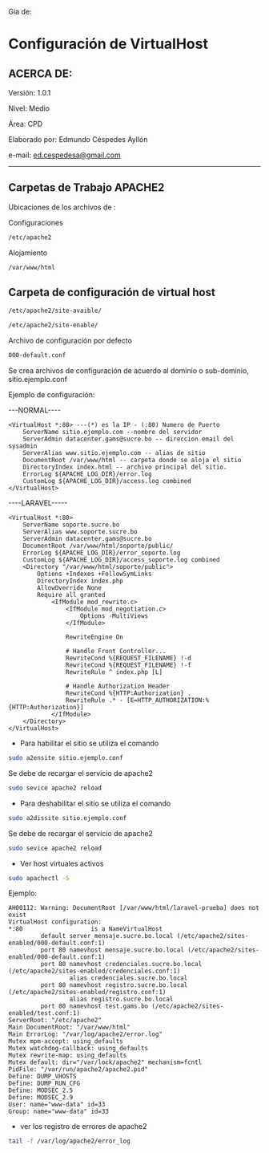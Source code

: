 Gia de:

# Configuración de VirtualHost

## ACERCA DE:

Versión: 1.0.1

Nivel: Medio

Área: CPD

Elaborado por: Edmundo Céspedes Ayllón

e-mail: [ed.cespedesa@gmail.com](ed.cespedesa@gmail.com)

---

## Carpetas de Trabajo APACHE2

Ubicaciones de los archivos de :

Configuraciones

```bash
/etc/apache2
```

Alojamiento

```bash
/var/www/html
```

## Carpeta de configuración de virtual host

```bash
/etc/apache2/site-avaible/
```

```bash
/etc/apache2/site-enable/
```

Archivo de configuración por defecto

```bash
000-default.conf
```

Se crea archivos de configuración de acuerdo al dominio o sub-dominio, sitio.ejemplo.conf

Ejemplo de configuración:

---NORMAL----

```
<VirtualHost *:80> ---(*) es la IP - (:80) Numero de Puerto
    ServerName sitio.ejemplo.com --nombre del servidor
    ServerAdmin datacenter.gams@sucre.bo -- direccion email del sysadmin
    ServerAlias www.sitio.ejemplo.com -- alias de sitio
    DocumentRoot /var/www/html -- carpeta donde se aloja el sitio
    DirectoryIndex index.html -- archivo principal del sitio.
    ErrorLog ${APACHE_LOG_DIR}/error.log
    CustomLog ${APACHE_LOG_DIR}/access.log combined
</VirtualHost>
```

----LARAVEL-----
```code
<VirtualHost *:80>
	ServerName soporte.sucre.bo
	ServerAlias www.soporte.sucre.bo
	ServerAdmin datacenter.gams@sucre.bo
	DocumentRoot /var/www/html/soporte/public/ 
	ErrorLog ${APACHE_LOG_DIR}/error_soporte.log
	CustomLog ${APACHE_LOG_DIR}/access_soporte.log combined
	<Directory "/var/www/html/soporte/public">
		Options +Indexes +FollowSymLinks
		DirectoryIndex index.php
		AllowOverride None
		Require all granted
			<IfModule mod_rewrite.c>
				<IfModule mod_negotiation.c>
					Options -MultiViews
				</IfModule>

				RewriteEngine On
	
				# Handle Front Controller...
				RewriteCond %{REQUEST_FILENAME} !-d
				RewriteCond %{REQUEST_FILENAME} !-f
				RewriteRule ^ index.php [L]
	
				# Handle Authorization Header
				RewriteCond %{HTTP:Authorization} .
				RewriteRule .* - [E=HTTP_AUTHORIZATION:%{HTTP:Authorization}]
			</IfModule>
	</Directory>
</VirtualHost>
```

- Para habilitar el sitio se utiliza el comando
```bash
sudo a2ensite sitio.ejemplo.conf
```

Se debe de recargar el servicio de apache2

```bash
sudo sevice apache2 reload
```

- Para deshabilitar el sitio se utiliza el comando

```bash
sudo a2dissite sitio.ejemplo.conf
```

Se debe de recargar el servicio de apache2

```bash
sudo sevice apache2 reload
```

- Ver host virtuales activos

```bash
sudo apachectl -S
```

Ejemplo:
```output
AH00112: Warning: DocumentRoot [/var/www/html/laravel-prueba] does not exist
VirtualHost configuration:
*:80                   is a NameVirtualHost
         default server mensaje.sucre.bo.local (/etc/apache2/sites-enabled/000-default.conf:1)
         port 80 namevhost mensaje.sucre.bo.local (/etc/apache2/sites-enabled/000-default.conf:1)
         port 80 namevhost credenciales.sucre.bo.local (/etc/apache2/sites-enabled/credenciales.conf:1)
                 alias credenciales.sucre.bo.local
         port 80 namevhost registro.sucre.bo.local (/etc/apache2/sites-enabled/registro.conf:1)
                 alias registro.sucre.bo.local
         port 80 namevhost test.gams.bo (/etc/apache2/sites-enabled/test.conf:1)
ServerRoot: "/etc/apache2"
Main DocumentRoot: "/var/www/html"
Main ErrorLog: "/var/log/apache2/error.log"
Mutex mpm-accept: using_defaults
Mutex watchdog-callback: using_defaults
Mutex rewrite-map: using_defaults
Mutex default: dir="/var/lock/apache2" mechanism=fcntl 
PidFile: "/var/run/apache2/apache2.pid"
Define: DUMP_VHOSTS
Define: DUMP_RUN_CFG
Define: MODSEC_2.5
Define: MODSEC_2.9
User: name="www-data" id=33
Group: name="www-data" id=33
```
- ver los registro de errores de apache2

```bash
tail -f /var/log/apache2/error_log
```

